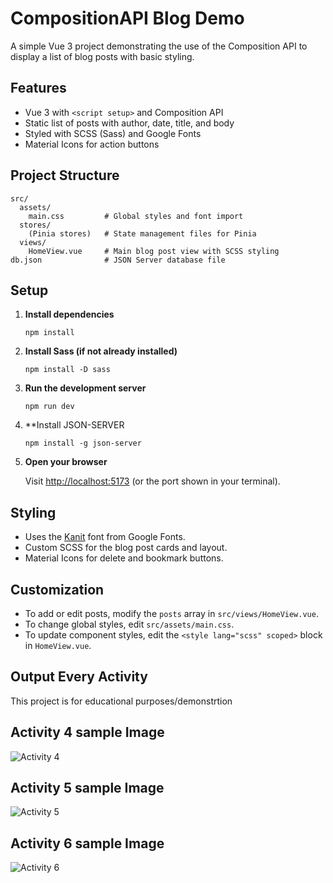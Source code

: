 # CompositionAPI Blog Demo

A simple Vue 3 project demonstrating the use of the Composition API to display a list of blog posts with basic styling.

## Features

- Vue 3 with `<script setup>` and Composition API
- Static list of posts with author, date, title, and body
- Styled with SCSS (Sass) and Google Fonts
- Material Icons for action buttons

## Project Structure

```
src/
  assets/
    main.css         # Global styles and font import
  stores/
    (Pinia stores)   # State management files for Pinia
  views/
    HomeView.vue     # Main blog post view with SCSS styling
db.json              # JSON Server database file
```

## Setup

1. **Install dependencies**

   ```
   npm install
   ```

2. **Install Sass (if not already installed)**

   ```
   npm install -D sass
   ```

3. **Run the development server**

   ```
   npm run dev
   ```

4. **Install JSON-SERVER

   ```
   npm install -g json-server
   ```

5. **Open your browser**

   Visit [http://localhost:5173](http://localhost:5173) (or the port shown in your terminal).

## Styling

- Uses the [Kanit](https://fonts.google.com/specimen/Kanit) font from Google Fonts.
- Custom SCSS for the blog post cards and layout.
- Material Icons for delete and bookmark buttons.

## Customization

- To add or edit posts, modify the `posts` array in `src/views/HomeView.vue`.
- To change global styles, edit `src/assets/main.css`.
- To update component styles, edit the `<style lang="scss" scoped>` block in `HomeView.vue`.

## Output Every Activity

This project is for educational purposes/demonstrtion
## Activity 4 sample Image
![Activity 4](assets/screenshot-2025-09-03.png)

## Activity 5 sample Image
![Activity 5](assets/screenshot-2025-09-18-121110.png)

## Activity 6 sample Image
![Activity 6](assets/screenshot-2025-09-18-121439.png)
